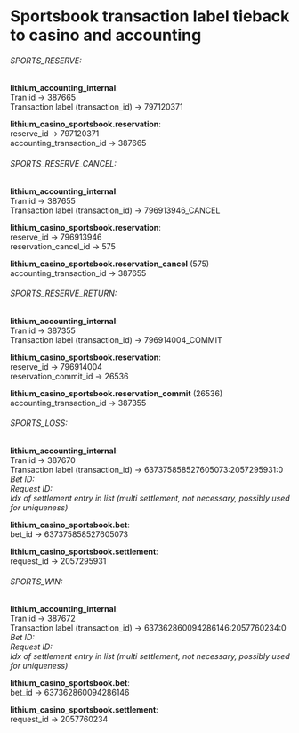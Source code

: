 # Sportsbook transaction label tieback to casino and accounting

###### SPORTS_RESERVE:<br/>
**lithium_accounting_internal**:<br/>
Tran id &#8594; 387665<br/>
Transaction label (transaction_id) &#8594; 797120371

**lithium_casino_sportsbook.reservation**:<br/>
reserve_id &#8594; 797120371<br/>
accounting_transaction_id &#8594; 387665

###### SPORTS_RESERVE_CANCEL:<br/>
**lithium_accounting_internal**:<br/>
Tran id &#8594; 387655<br/>
Transaction label (transaction_id) &#8594; 796913946_CANCEL

**lithium_casino_sportsbook.reservation**:<br/>
reserve_id &#8594; 796913946<br/>
reservation_cancel_id &#8594; 575

**lithium_casino_sportsbook.reservation_cancel** (575)<br/>
accounting_transaction_id &#8594; 387655

###### SPORTS_RESERVE_RETURN:<br/>
**lithium_accounting_internal**:<br/>
Tran id &#8594; 387355<br/>
Transaction label (transaction_id) &#8594; 796914004_COMMIT

**lithium_casino_sportsbook.reservation**:<br/>
reserve_id &#8594; 796914004<br/>
reservation_commit_id &#8594; 26536

**lithium_casino_sportsbook.reservation_commit** (26536)<br/>
accounting_transaction_id &#8594; 387355

###### SPORTS_LOSS:<br/>
**lithium_accounting_internal**:<br/>
Tran id &#8594; 387670<br/>
Transaction label (transaction_id) &#8594; 637375858527605073:2057295931:0<br/>
_Bet ID:<br/>
Request ID:<br/>
Idx of settlement entry in list (multi settlement, not necessary, possibly used for uniqueness)_

**lithium_casino_sportsbook.bet**:<br/>
bet_id &#8594; 637375858527605073

**lithium_casino_sportsbook.settlement**:<br/>
request_id &#8594; 2057295931

###### SPORTS_WIN:<br/>
**lithium_accounting_internal**:<br/>
Tran id &#8594; 387672<br/>
Transaction label (transaction_id) &#8594; 637362860094286146:2057760234:0<br/>
_Bet ID:<br/>
Request ID:<br/>
Idx of settlement entry in list (multi settlement, not necessary, possibly used for uniqueness)_

**lithium_casino_sportsbook.bet**:<br/>
bet_id &#8594; 637362860094286146

**lithium_casino_sportsbook.settlement**:<br/>
request_id &#8594; 2057760234



